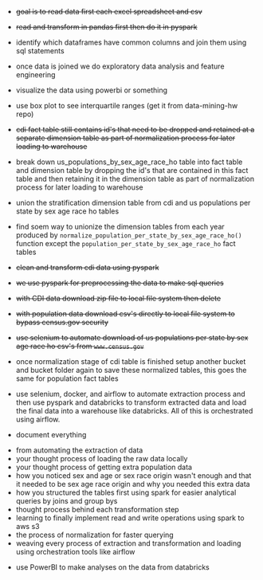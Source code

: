 * <s>goal is to read data first each excel spreadsheet and csv</s>
* <s>read and transform in pandas first then do it in pyspark</s>
* identify which dataframes have common columns and join them using sql statements
* once data is joined we do exploratory data analysis and feature engineering
* visualize the data using powerbi or something
* use box plot to see interquartile ranges (get it from data-mining-hw repo)

* <s>cdi fact table still contains id's that need to be dropped and retained at a separate dimension table as part of normalization process for later loading to warehouse </s>
* break down us_populations_by_sex_age_race_ho table into fact table and dimension table by dropping the id's that are contained in this fact table and then retaining it in the dimension table as part of normalization process for later loading to warehouse 
* union the stratification dimension table from cdi and us populations per state by sex age race ho tables
* find soem way to unionize the dimension tables from each year produced by `normalize_population_per_state_by_sex_age_race_ho()` function except the `population_per_state_by_sex_age_race_ho` fact tables
* <s>clean and transform cdi data using pyspark</s>
* <s>we use pyspark for preprocessing the data to make sql queries</s>
* <s>with CDI data download zip file to local file system then delete</s>
* <s>with population data download csv's directly to local file system to bypass census.gov security </s>
* <s>use selenium to automate download of us populations per state by sex age race ho csv's from `www.census.gov` </s>
* once normalization stage of cdi table is finished setup another bucket and bucket folder again to save these normalized tables, this goes the same for population fact tables

* use selenium, docker, and airflow to automate extraction process and then use pyspark and databricks to transform extracted data and load the final data into a warehouse like databricks. All of this is orchestrated using airflow. 

* document everything
- from automating the extraction of data
- your thought process of loading the raw data locally
- your thought process of getting extra population data 
- how you noticed sex and age or sex race origin wasn't enough and that it needed to be sex age race origin and why you needed this extra data
- how you structured the tables first using spark for easier analytical queries by joins and group bys
- thought process behind each transformation step
- learning to finally implement read and write operations using spark to aws s3
- the process of normalization for faster querying
- weaving every process of extraction and transformation and loading using orchestration tools like airflow 

* use PowerBI to make analyses on the data from databricks